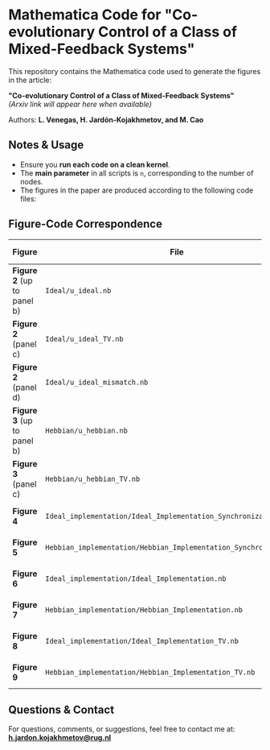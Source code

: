 # Mathematica Code for "Co-evolutionary Control of a Class of Mixed-Feedback Systems"

This repository contains the Mathematica code used to generate the figures in the article:

**"Co-evolutionary Control of a Class of Mixed-Feedback Systems"**  
*(Arxiv link will appear here when available)*  

Authors: **L. Venegas, H. Jardón-Kojakhmetov, and M. Cao**

## Notes & Usage
- Ensure you **run each code on a clean kernel**.
- The **main parameter** in all scripts is `n`, corresponding to the number of nodes.
- The figures in the paper are produced according to the following code files:

## Figure-Code Correspondence
| Figure | File | Parameter Settings |
|--------|---------------------------------|----------------|
| **Figure 2** (up to panel b) | `Ideal/u_ideal.nb` | (a) `n = 4`, (b) `n = 100` |
| **Figure 2** (panel c) | `Ideal/u_ideal_TV.nb` | - |
| **Figure 2** (panel d) | `Ideal/u_ideal_mismatch.nb` | - |
| **Figure 3** (up to panel b) | `Hebbian/u_hebbian.nb` | (a) `n = 4`, (b) `n = 100` |
| **Figure 3** (panel c) | `Hebbian/u_hebbian_TV.nb` | - |
| **Figure 4** | `Ideal_implementation/Ideal_Implementation_Synchronization.nb` | (a) `n = 4`, (b) `n = 100` |
| **Figure 5** | `Hebbian_implementation/Hebbian_Implementation_Synchronization.nb` | (a) `n = 4`, (b) `n = 100` |
| **Figure 6** | `Ideal_implementation/Ideal_Implementation.nb` | (a) `n = 4`, (b) `n = 100` |
| **Figure 7** | `Hebbian_implementation/Hebbian_Implementation.nb` | (a) `n = 4`, (b) `n = 100` |
| **Figure 8** | `Ideal_implementation/Ideal_Implementation_TV.nb` | (a) `n = 4`, (b) `n = 100` |
| **Figure 9** | `Hebbian_implementation/Hebbian_Implementation_TV.nb` | (a) `n = 4`, (b) `n = 100` |

## Questions & Contact
For questions, comments, or suggestions, feel free to contact me at:  **h.jardon.kojakhmetov@rug.nl**
